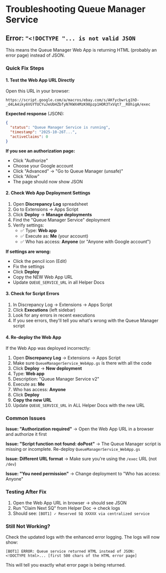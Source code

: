 # Troubleshooting Queue Manager Service

## Error: `"<!DOCTYPE "... is not valid JSON`

This means the Queue Manager Web App is returning HTML (probably an error page) instead of JSON.

### Quick Fix Steps

#### 1. Test the Web App URL Directly

Open this URL in your browser:
```
https://script.google.com/a/macros/ebay.com/s/AKfycbwrLg1hD-_d4LA4iky6VGYTUCYuJeUbHZbfyN7KWX4MzK98pzp1HOR3TxVqt7__R8higA/exec
```

**Expected response** (JSON):
```json
{
  "status": "Queue Manager Service is running",
  "timestamp": "2025-10-26T...",
  "activeClaims": 0
}
```

**If you see an authorization page:**
- Click "Authorize"
- Choose your Google account
- Click "Advanced" → "Go to Queue Manager (unsafe)"
- Click "Allow"
- The page should now show JSON

#### 2. Check Web App Deployment Settings

1. Open **Discrepancy Log** spreadsheet
2. Go to Extensions → Apps Script
3. Click **Deploy** → **Manage deployments**
4. Find the "Queue Manager Service" deployment
5. Verify settings:
   - ✅ Type: **Web app**
   - ✅ Execute as: **Me** (your account)
   - ✅ Who has access: **Anyone** (or "Anyone with Google account")

**If settings are wrong:**
- Click the pencil icon (Edit)
- Fix the settings
- Click **Deploy**
- Copy the NEW Web App URL
- Update `QUEUE_SERVICE_URL` in all Helper Docs

#### 3. Check for Script Errors

1. In Discrepancy Log → Extensions → Apps Script
2. Click **Executions** (left sidebar)
3. Look for any errors in recent executions
4. If you see errors, they'll tell you what's wrong with the Queue Manager script

#### 4. Re-deploy the Web App

If the Web App was deployed incorrectly:

1. Open **Discrepancy Log** → Extensions → Apps Script
2. Make sure `QueueManagerService_WebApp.gs` is there with all the code
3. Click **Deploy** → **New deployment**
4. Type: **Web app**
5. Description: "Queue Manager Service v2"
6. Execute as: **Me**
7. Who has access: **Anyone**
8. Click **Deploy**
9. **Copy the new URL**
10. Update `QUEUE_SERVICE_URL` in ALL Helper Docs with the new URL

### Common Issues

**Issue: "Authorization required"**
→ Open the Web App URL in a browser and authorize it first

**Issue: "Script function not found: doPost"**
→ The Queue Manager script is missing or incomplete. Re-deploy `QueueManagerService_WebApp.gs`

**Issue: Different URL format**
→ Make sure you're using the `/exec` URL (not `/dev`)

**Issue: "You need permission"**
→ Change deployment to "Who has access: Anyone"

### Testing After Fix

1. Open the Web App URL in browser → should see JSON
2. Run "Claim Next SQ" from Helper Doc → check logs
3. Should see: `[BOT1] ✓ Reserved SQ XXXXX via centralized service`

### Still Not Working?

Check the updated logs with the enhanced error logging. The logs will now show:
```
[BOT1] ERROR: Queue service returned HTML instead of JSON:
<!DOCTYPE html>... [first 500 chars of the HTML error page]
```

This will tell you exactly what error page is being returned.
